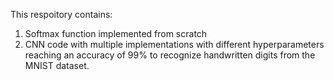 This respoitory contains:
1. Softmax function implemented from scratch
2. CNN code with multiple implementations with different hyperparameters reaching an accuracy of 99% to recognize handwritten digits from the MNIST dataset. 
